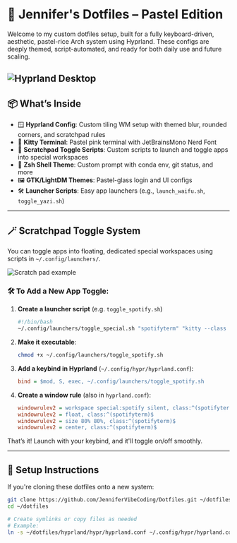 # 🍬 Jennifer's Dotfiles – Pastel Edition

Welcome to my custom dotfiles setup, built for a fully keyboard-driven, aesthetic, pastel-rice Arch system using Hyprland. These configs are deeply themed, script-automated, and ready for both daily use and future scaling.

![Hyprland Desktop](https://github.com/JenniferVibeCoding/Dotfiles/blob/main/screenshot_1753498043.png)
---

## 📦 What’s Inside

- 🪟 **Hyprland Config**: Custom tiling WM setup with themed blur, rounded corners, and scratchpad rules
- 🌸 **Kitty Terminal**: Pastel pink terminal with JetBrainsMono Nerd Font
- 🔀 **Scratchpad Toggle Scripts**: Custom scripts to launch and toggle apps into special workspaces
- 🐚 **Zsh Shell Theme**: Custom prompt with conda env, git status, and more
- 🖼️ **GTK/LightDM Themes**: Pastel-glass login and UI configs
- 🛠️ **Launcher Scripts**: Easy app launchers (e.g., `launch_waifu.sh`, `toggle_yazi.sh`)

---

## 🪄 Scratchpad Toggle System

You can toggle apps into floating, dedicated special workspaces using scripts in `~/.config/launchers/`.

![Scratch pad example](https://github.com/JenniferVibeCoding/Dotfiles/blob/main/screenshot_1753498523.png)

### 🛠️ To Add a New App Toggle:

1. **Create a launcher script** (e.g. `toggle_spotify.sh`)
    ```bash
    #!/bin/bash
    ~/.config/launchers/toggle_special.sh "spotifyterm" "kitty --class spotifyterm -e ncspot" "special:spotify"
    ```

2. **Make it executable**:
    ```bash
    chmod +x ~/.config/launchers/toggle_spotify.sh
    ```

3. **Add a keybind in Hyprland** (`~/.config/hypr/hyprland.conf`):
    ```ini
    bind = $mod, S, exec, ~/.config/launchers/toggle_spotify.sh
    ```

4. **Create a window rule** (also in `hyprland.conf`):
    ```ini
    windowrulev2 = workspace special:spotify silent, class:^(spotifyterm)$
    windowrulev2 = float, class:^(spotifyterm)$
    windowrulev2 = size 80% 80%, class:^(spotifyterm)$
    windowrulev2 = center, class:^(spotifyterm)$
    ```

That’s it! Launch with your keybind, and it'll toggle on/off smoothly.

---

## 🚀 Setup Instructions

If you're cloning these dotfiles onto a new system:

```bash
git clone https://github.com/JenniferVibeCoding/Dotfiles.git ~/dotfiles
cd ~/dotfiles

# Create symlinks or copy files as needed
# Example:
ln -s ~/dotfiles/hyprland/hypr/hyprland.conf ~/.config/hypr/hyprland.conf
